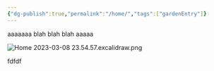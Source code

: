 ```yaml
---
{"dg-publish":true,"permalink":"/home/","tags":["gardenEntry"]}
---
```



aaaaaaa
blah blah blah
aaaaa

![Home 2023-03-08 23.54.57.excalidraw.png](/img/user/Excalidraw/Home%202023-03-08%2023.54.57.excalidraw.png)

fdfdf